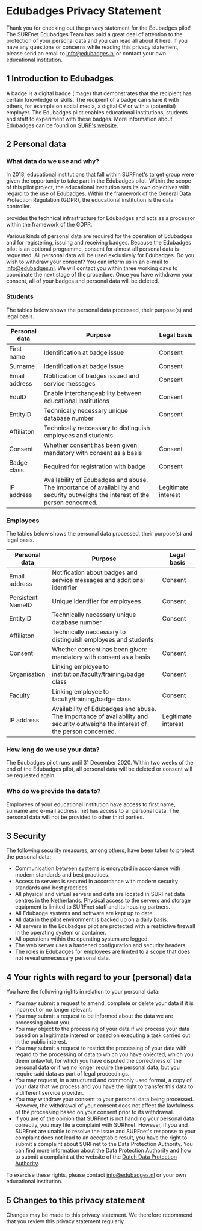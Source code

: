 # Edubadges Privacy Statement
Thank you for checking out the privacy statement for the Edubadges pilot! The SURFnet Edubadges Team has paid a great deal of attention to the protection of your personal data and you can read all about it here. If you have any questions or concerns while reading this privacy statement, please send an email to info@edubadges.nl or contact your own educational institution. 

## 1 Introduction to Edubadges 
A badge is a digital badge (image) that demonstrates that the recipient has certain knowledge or skills. The recipient of a badge can share it with others, for example on social media, a digital CV or with a (potential) employer. The Edubadges pilot enables educational institutions, students and staff to experiment with these badges. More information about Edubadges can be found on [SURF's website](https://www.surf.nl/innovatieprojecten/onderwijsinnovatie-met-ict/edubadges-en-microcredentialing.html). 

## 2 Personal data 
### What data do we use and why? 
In 2018, educational institutions that fall within SURFnet's target group were given the opportunity to take part in the Edubadges pilot. Within the scope of this pilot project, the educational institution sets its own objectives with regard to the use of Edubadges. Within the framework of the General Data Protection Regulation (GDPR), the educational institution is the data controller. 

provides the technical infrastructure for Edubadges and acts as a processor within the framework of the GDPR.

Various kinds of personal data are required for the operation of Edubadges and for registering, issuing and receiving badges. Because the Edubadges pilot is an optional programme, consent for almost all personal data is requested. All personal data will be used exclusively for Edubadges. Do you wish to withdraw your consent? You can inform us in an e-mail to info@edubadges.nl. We will contact you within three working days to coordinate the next stage of the procedure. Once you have withdrawn your consent, all of your badges and personal data will be deleted. 

### Students
The tables below shows the personal data processed, their purpose(s) and legal basis.

| **Personal data** | **Purpose** | **Legal basis** |
| ----------------- | ----------- | --------------- |
| First name | Identification at badge issue | Consent |
| Surname | Identification at badge issue | Consent |
| Email address | Notification of badges issued and service messages | Consent |
| EduID | Enable interchangeability between educational institutions | Consent |
| EntityID | Technically necessary unique database number | Consent |
| Affiliaton | Technically neccessary to distinguish employees and students |
| Consent | Whether consent has been given: mandatory with consent as a basis | Consent |
| Badge class | Required for registration with badge | Consent |
| IP address | Availability of Edubadges and abuse. The importance of availability and security outweighs the interest of the person concerned. | Legitimate interest |

### Employees
The tables below shows the personal data processed, their purpose(s) and legal basis.

| **Personal data** | **Purpose** | **Legal basis** |
| ----------------- | ----------- | --------------- |
| Email address | Notification about badges and service messages and additional identifier | Consent |
| Persistent NameID | Unique identifier for employees | Consent |
| EntityID | Technically necessary unique database number | Consent |
| Affiliaton | Technically neccessary to distinguish employees and students |
| Consent | Whether consent has been given: mandatory with consent as a basis | Consent |
| Organisation | Linking employee to institution/faculty/training/badge class | Consent |
| Faculty | Linking employee to faculty/training/badge class | Consent |
| IP address | Availability of Edubadges and abuse. The importance of availability and security outweighs the interest of the person concerned. | Legitimate interest |

### How long do we use your data? 
The Edubadges pilot runs until 31 December 2020. Within two weeks of the end of the Edubadges pilot, all personal data will be deleted or consent will be requested again. 

### Who do we provide the data to? 
Employees of your educational institution have access to first name, surname and e-mail address.  net has access to all personal data. The personal data will not be provided to other third parties. 

## 3 Security 
The following security measures, among others, have been taken to protect the personal data:

* Communication between systems is encrypted in accordance with modern standards and best practices. 
* Access to servers is secured in accordance with modern security standards and best practices. 
* All physical and virtual servers and data are located in SURFnet data centres in the Netherlands. Physical access to the servers and storage equipment is limited to SURFnet staff and its housing partners. 
* All Edubadge systems and software are kept up to date. 
* All data in the pilot environment is backed up on a daily basis. 
* All servers in the Edubadges pilot are protected with a restrictive firewall in the operating system or container. 
* All operations within the operating system are logged. 
* The web server uses a hardened configuration and security headers. 
* The roles in Edubadges for employees are limited to a scope that does not reveal unnecessary personal data. 

## 4 Your rights with regard to your (personal) data 
You have the following rights in relation to your personal data: 

* You may submit a request to amend, complete or delete your data if it is incorrect or no longer relevant. 
* You may submit a request to be informed about the data we are processing about you. 
* You may object to the processing of your data if we process your data based on a legitimate interest or based on executing a task carried out in the public interest. 
* You may submit a request to restrict the processing of your data with regard to the processing of data to which you have objected, which you deem unlawful, for which you have disputed the correctness of the personal data or if we no longer require the personal data, but you require said data as part of legal proceedings. 
* You may request, in a structured and commonly used format, a copy of your data that we process and you have the right to transfer this data to a different service provider. 
* You may withdraw your consent to your personal data being processed. However, the withdrawal of your consent does not affect the lawfulness of the processing based on your consent prior to its withdrawal. 
* If you are of the opinion that SURFnet is not handling your personal data correctly, you may file a complaint with SURFnet. However, if you and SURFnet are unable to resolve the issue and SURFnet's response to your complaint does not lead to an acceptable result, you have the right to submit a complaint about SURFnet to the Data Protection Authority. You can find more information about the Data Protection Authority and how to submit a complaint at the website of the [Dutch Data Protection Authority](https://autoriteitpersoonsgegevens.nl).

To exercise these rights, please contact [info@edubadges.nl](mailto@info@edubadges.nl) or your own educational institution. 

## 5 Changes to this privacy statement 
Changes may be made to this privacy statement. We therefore recommend that you review this privacy statement regularly.

